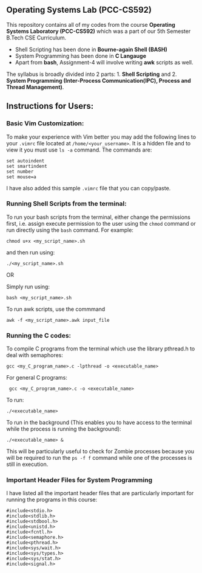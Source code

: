 
## **Operating Systems Lab (PCC-CS592)**
This repository contains all of my codes from the course **Operating Systems Laboratory (PCC-CS592)** which was a part of our 5th Semester B.Tech CSE Curriculum.

 - Shell Scripting has been done in **Bourne-again Shell (BASH)**
 - System Programming has been done in **C Langauge** 
 - Apart from **bash**, Assignment-4 will involve writing **awk** scripts as well.

The syllabus is broadly divided into 2 parts: 1. **Shell Scripting** and 2. **System Programming (Inter-Process Communication(IPC), Process and Thread Management)**.

## Instructions for Users:
### Basic Vim Customization:
To make your experience with Vim better you may add the following lines to your `.vimrc` file located at `/home/<your_username>`. It is a hidden file and to view it you must use `ls -a` command.
The commands are:

    set autoindent
    set smartindent
    set number
    set mouse=a

I have also added this sample `.vimrc` file that you can copy/paste.

### Running Shell Scripts from the terminal:

To run your bash scripts from the terminal, either change the permissions first, i.e. assign execute permission to the user using the `chmod` command or run directly using the `bash` command.
For example: 

    chmod u+x <my_script_name>.sh
and then run using:

    ./<my_script_name>.sh

OR

Simply run using:

    bash <my_script_name>.sh

To run awk scripts, use the commmand 

    awk -f <my_script_name>.awk input_file

### Running the C codes:
To compile C programs from the terminal which use the library pthread.h to deal with semaphores:

    gcc <my_C_program_name>.c -lpthread -o <executable_name>
 For general C programs:

     gcc <my_C_program_name>.c -o <executable_name>

   To run:
   

    ./<executable_name>
   To run in the background (This enables you to have access to the terminal while the process is running the background):
   

    ./<executable_name> &
This will be particularly useful to check for Zombie processes because you will be required to run the `ps -f f` command while one of the processes is still in execution.
### Important Header Files for System Programming
I have listed all the important header files that are particularly important for running the programs in this course:

    #include<stdio.h>
    #include<stdlib.h>
    #include<stdbool.h>
    #include<unistd.h>
    #include<fcntl.h>
    #include<semaphore.h>
    #include<pthread.h>
    #include<sys/wait.h>
    #include<sys/types.h>
    #include<sys/stat.h>
    #include<signal.h>
